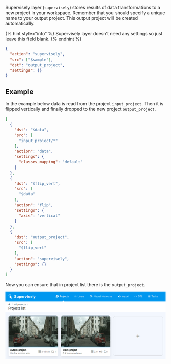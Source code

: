 Supervisely layer (`supervisely`) stores results of data transformations to a new project in your workspace. Remember that you should specify a unique name to your output project. This output project will be created automatically.

{% hint style="info" %}
Supervisely layer doesn't need any settings so just leave this field blank.
{% endhint %}

```json
{
  "action": "supervisely",
  "src": ["$sample"],
  "dst": "output_project",
  "settings": {}
}
```

## Example

In the example below data is read from the project `input_project`. Then it is flipped vertically and finally dropped to the new project `output_project`.

```json
[
  {
    "dst": "$data",
    "src": [
      "input_project/*"
    ],
    "action": "data",
    "settings": {
      "classes_mapping": "default"
    }
  },
  {
    "dst": "$flip_vert",
    "src": [
      "$data"
    ],
    "action": "flip",
    "settings": {
      "axis": "vertical"
    }
  },
  {
    "dst": "output_project",
    "src": [
      "$flip_vert"
    ],
    "action": "supervisely",
    "settings": {}
  }
]
```

Now you can ensure that in project list there is the `output_project`.

![](../../assets/legacy/all_images/screen_supervisely_layer.png)
